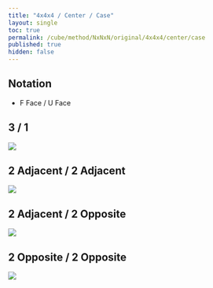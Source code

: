 ```yaml
---
title: "4x4x4 / Center / Case"
layout: single
toc: true
permalink: /cube/method/NxNxN/original/4x4x4/center/case
published: true
hidden: false
---
```


<head>
  <base target="_blank">
  <style>
    .twisty-wrapper {
      margin        : 20px 0px;
    }
    twisty-player {
      visualization : "3D"
      background    : "checkered-transparent";
      hint-facelets : "floating";
      width         : 300px;
      height        : 300px;
    }
  </style>
  <script
    src   = "https://cdn.cubing.net/js/cubing/twisty"
    type  = "module"
    defer
  ></script>
</head>



## Notation

- F Face / U Face



## 3 / 1

<a href="https://alpha.twizzle.net/edit/?puzzle=4x4x4&stickering=centers-only&alg=r+U+r%27&setup-anchor=end&setup-alg=f+U+R+f%27">
  <img src="https://user-images.githubusercontent.com/92285528/220947255-d0914145-266c-4185-8208-c898c0fbc32d.png">
</a>
<div class="twisty-wrapper">
  <twisty-player
    puzzle                    = "4x4x4"
    experimental-stickering   = "centers-only"
    alg                       = "r U r'"
    experimental-setup-alg    = "f U R f'"
    experimental-setup-anchor = "end"
    tempo-scale               = "1.3"
  ></twisty-player>
</div>



## 2 Adjacent / 2 Adjacent

<a href="https://alpha.twizzle.net/edit/?puzzle=4x4x4&stickering=centers-only&setup-anchor=end&alg=r+U2+r%27&setup-alg=f+U+R+f%27">
  <img src="https://user-images.githubusercontent.com/92285528/220947668-231a2e9e-2b95-4158-8df2-f12a9b46b7a2.png">
</a>
<div class="twisty-wrapper">
  <twisty-player
    puzzle                    = "4x4x4"
    experimental-stickering   = "centers-only"
    alg                       = "r U2 r'"
    experimental-setup-alg    = "f U R f'"
    experimental-setup-anchor = "end"
    tempo-scale               = "1.3"
  ></twisty-player>
</div>



## 2 Adjacent / 2 Opposite

<a href="https://alpha.twizzle.net/edit/?puzzle=4x4x4&stickering=centers-only&setup-anchor=end&alg=r+U+r%27+U2+r+U+r%27&setup-alg=f+U+R+f%27">
  <img src="https://user-images.githubusercontent.com/92285528/220947920-0f696ae2-4824-44f9-8060-881b2fc2e8ed.png">
</a>
<div class="twisty-wrapper">
  <twisty-player
    puzzle                    = "4x4x4"
    experimental-stickering   = "centers-only"
    alg                       = "r U r' U2 r U r'"
    experimental-setup-alg    = "f U R f'"
    experimental-setup-anchor = "end"
    tempo-scale               = "1.3"
  ></twisty-player>
</div>



## 2 Opposite / 2 Opposite

<a href="https://alpha.twizzle.net/edit/?puzzle=4x4x4&stickering=centers-only&setup-anchor=end&alg=r+U+r2%27+F+r&setup-alg=f+U+R+f%27">
  <img src="https://user-images.githubusercontent.com/92285528/220948069-cc118e29-54ca-49dc-bb4e-952ee92f1413.png">
</a>
<div class="twisty-wrapper">
  <twisty-player
    puzzle                    = "4x4x4"
    experimental-stickering   = "centers-only"
    alg                       = "r U r2' F r"
    experimental-setup-alg    = "f U R f'"
    experimental-setup-anchor = "end"
    tempo-scale               = "1.3"
  ></twisty-player>
</div>

